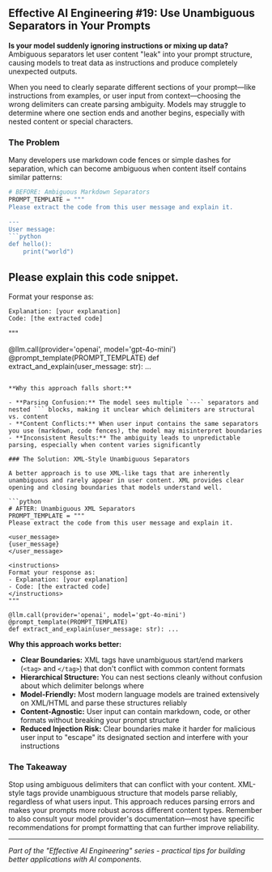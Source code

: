 ## Effective AI Engineering #19: Use Unambiguous Separators in Your Prompts

**Is your model suddenly ignoring instructions or mixing up data?** Ambiguous separators let user content "leak" into your prompt structure, causing models to treat data as instructions and produce completely unexpected outputs.

When you need to clearly separate different sections of your prompt—like instructions from examples, or user input from context—choosing the wrong delimiters can create parsing ambiguity. Models may struggle to determine where one section ends and another begins, especially with nested content or special characters.

### The Problem

Many developers use markdown code fences or simple dashes for separation, which can become ambiguous when content itself contains similar patterns:

```python
# BEFORE: Ambiguous Markdown Separators
PROMPT_TEMPLATE = """
Please extract the code from this user message and explain it.

---
User message:
```python
def hello():
    print("world")
```
Please explain this code snippet.
---

Format your response as:
```
Explanation: [your explanation]
Code: [the extracted code]
```
"""

@llm.call(provider='openai', model='gpt-4o-mini')
@prompt_template(PROMPT_TEMPLATE)
def extract_and_explain(user_message: str): ...
```

**Why this approach falls short:**

- **Parsing Confusion:** The model sees multiple `---` separators and nested ``` blocks, making it unclear which delimiters are structural vs. content
- **Content Conflicts:** When user input contains the same separators you use (markdown, code fences), the model may misinterpret boundaries
- **Inconsistent Results:** The ambiguity leads to unpredictable parsing, especially when content varies significantly

### The Solution: XML-Style Unambiguous Separators

A better approach is to use XML-like tags that are inherently unambiguous and rarely appear in user content. XML provides clear opening and closing boundaries that models understand well.

```python
# AFTER: Unambiguous XML Separators
PROMPT_TEMPLATE = """
Please extract the code from this user message and explain it.

<user_message>
{user_message}
</user_message>

<instructions>
Format your response as:
- Explanation: [your explanation]  
- Code: [the extracted code]
</instructions>
"""

@llm.call(provider='openai', model='gpt-4o-mini')
@prompt_template(PROMPT_TEMPLATE)
def extract_and_explain(user_message: str): ...
```

**Why this approach works better:**

- **Clear Boundaries:** XML tags have unambiguous start/end markers (`<tag>` and `</tag>`) that don't conflict with common content formats
- **Hierarchical Structure:** You can nest sections cleanly without confusion about which delimiter belongs where
- **Model-Friendly:** Most modern language models are trained extensively on XML/HTML and parse these structures reliably
- **Content-Agnostic:** User input can contain markdown, code, or other formats without breaking your prompt structure
- **Reduced Injection Risk:** Clear boundaries make it harder for malicious user input to "escape" its designated section and interfere with your instructions

### The Takeaway

Stop using ambiguous delimiters that can conflict with your content. XML-style tags provide unambiguous structure that models parse reliably, regardless of what users input. This approach reduces parsing errors and makes your prompts more robust across different content types. Remember to also consult your model provider's documentation—most have specific recommendations for prompt formatting that can further improve reliability.

---
*Part of the "Effective AI Engineering" series - practical tips for building better applications with AI components.*